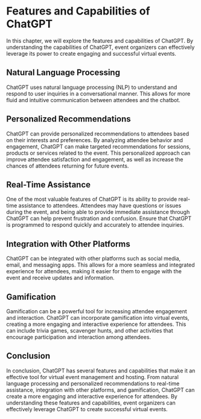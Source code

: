 Features and Capabilities of ChatGPT
======================================================================

In this chapter, we will explore the features and capabilities of ChatGPT. By understanding the capabilities of ChatGPT, event organizers can effectively leverage its power to create engaging and successful virtual events.

Natural Language Processing
---------------------------

ChatGPT uses natural language processing (NLP) to understand and respond to user inquiries in a conversational manner. This allows for more fluid and intuitive communication between attendees and the chatbot.

Personalized Recommendations
----------------------------

ChatGPT can provide personalized recommendations to attendees based on their interests and preferences. By analyzing attendee behavior and engagement, ChatGPT can make targeted recommendations for sessions, products or services related to the event. This personalized approach can improve attendee satisfaction and engagement, as well as increase the chances of attendees returning for future events.

Real-Time Assistance
--------------------

One of the most valuable features of ChatGPT is its ability to provide real-time assistance to attendees. Attendees may have questions or issues during the event, and being able to provide immediate assistance through ChatGPT can help prevent frustration and confusion. Ensure that ChatGPT is programmed to respond quickly and accurately to attendee inquiries.

Integration with Other Platforms
--------------------------------

ChatGPT can be integrated with other platforms such as social media, email, and messaging apps. This allows for a more seamless and integrated experience for attendees, making it easier for them to engage with the event and receive updates and information.

Gamification
------------

Gamification can be a powerful tool for increasing attendee engagement and interaction. ChatGPT can incorporate gamification into virtual events, creating a more engaging and interactive experience for attendees. This can include trivia games, scavenger hunts, and other activities that encourage participation and interaction among attendees.

Conclusion
----------

In conclusion, ChatGPT has several features and capabilities that make it an effective tool for virtual event management and hosting. From natural language processing and personalized recommendations to real-time assistance, integration with other platforms, and gamification, ChatGPT can create a more engaging and interactive experience for attendees. By understanding these features and capabilities, event organizers can effectively leverage ChatGPT to create successful virtual events.
